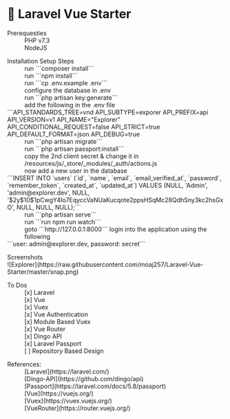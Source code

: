 # :rocket: Laravel Vue Starter
<dl>
<dt>Prerequesties</dt>
<dd>PHP v7.3</dd>
<dd>NodeJS</dd>
</dl>

<dl>
<dt>Installation Setup Steps</dt>
<dd>run ```composer install```</dd>
<dd>run ```npm install```</dd>
<dd>run ```cp .env.example .env```</dd>
<dd>configure the database in .env</dd>
<dd>run ```php artisan key:generate```</dd>
<dd>add the following in the .env file</dd>
    ```API_STANDARDS_TREE=vnd
    API_SUBTYPE=exporer
    API_PREFIX=api
    API_VERSION=v1
    API_NAME="Explorer"
    API_CONDITIONAL_REQUEST=false
    API_STRICT=true
    API_DEFAULT_FORMAT=json
    API_DEBUG=true
<dd>run ```php artisan migrate```</dd>
<dd>run ```php artisan passport:install```</dd>
<dd>copy the 2nd client secret & change it in /resources/js/_store/_modules/_auth/actions.js</dd>
<dd>now add a new user in the database</dd>
    ```INSERT INTO `users` (`id`, `name`, `email`, `email_verified_at`, `password`, `remember_token`, `created_at`, `updated_at`) VALUES (NULL, 'Admin', 'admin@explorer.dev', NULL, '$2y$10$1pCwgY4Io7EqyccVaNUaKucqote2ppsHSqMc28QdhSny3kc2hsGxO', NULL, NULL, NULL);```
<dd>run ```php artisan serve```</dd>
<dd>run ```run npm run watch```</dd>
<dd>goto ```http://127.0.0.1:8000``` login into the application using the following</dd>
    ```user: admin@explorer.dev, password: secret```
</dl>

<dl>
<dt>Screenshots</dt>
![Explorer](https://raw.githubusercontent.com/moaj257/Laravel-Vue-Starter/master/snap.png)

<dl>
<dt>To Dos</dt>
 <dd>[x] Laravel</dd>
 <dd>[x] Vue</dd>
 <dd>[x] Vuex</dd>
 <dd>[x] Vue Authentication</dd>
 <dd>[x] Module Based Vuex</dd>
 <dd>[x] Vue Router</dd>
 <dd>[x] Dingo API</dd>
 <dd>[x] Laravel Passport</dd>
 <dd>[ ] Repository Based Design</dd>
</dl>

<dl>
<dt>References:</dt>
<dd>[Laravel](https://laravel.com/)</dd>
<dd>[Dingo-API](https://github.com/dingo/api)</dd>
<dd>[Passport](https://laravel.com/docs/5.8/passport)</dd>
<dd>[Vue](https://vuejs.org/)</dd>
<dd>[Vuex](https://vuex.vuejs.org/)</dd>
<dd>[VueRouter](https://router.vuejs.org/)</dd>
</dl>

